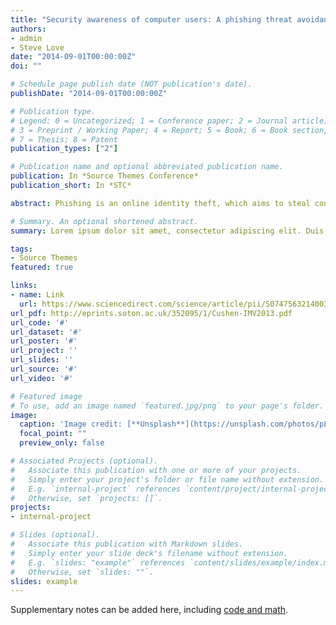 ```yaml
---
title: "Security awareness of computer users: A phishing threat avoidance perspective"
authors:
- admin
- Steve Love
date: "2014-09-01T00:00:00Z"
doi: ""

# Schedule page publish date (NOT publication's date).
publishDate: "2014-09-01T00:00:00Z"

# Publication type.
# Legend: 0 = Uncategorized; 1 = Conference paper; 2 = Journal article;
# 3 = Preprint / Working Paper; 4 = Report; 5 = Book; 6 = Book section;
# 7 = Thesis; 8 = Patent
publication_types: ["2"]

# Publication name and optional abbreviated publication name.
publication: In *Source Themes Conference*
publication_short: In *STC*

abstract: Phishing is an online identity theft, which aims to steal confidential information such as username, password and online banking details from its victims. To prevent this, anti-phishing education needs to be considered. Therefore, the research reported in this paper examines whether conceptual knowledge or procedural knowledge has a positive effect on computer users’ self-efficacy to thwart phishing threats. In order to accomplish this, a theoretical model based on Liang and Xue’s (2010) Technology Threat Avoidance Theory (TTAT) has been proposed and evaluated. Data was collected from 161 regular computer users to elicit their feedback through an online questionnaire. The study findings revealed that the interaction effect of conceptual and procedural knowledge positively impacts on computer users’ self-efficacy, which enhances their phishing threat avoidance behaviour. It can therefore be argued that well-designed end-user security education contributes to thwart phishing threats.

# Summary. An optional shortened abstract.
summary: Lorem ipsum dolor sit amet, consectetur adipiscing elit. Duis posuere tellus ac convallis placerat. Proin tincidunt magna sed ex sollicitudin condimentum.

tags:
- Source Themes
featured: true

links:
- name: Link
  url: https://www.sciencedirect.com/science/article/pii/S0747563214003331
url_pdf: http://eprints.soton.ac.uk/352095/1/Cushen-IMV2013.pdf
url_code: '#'
url_dataset: '#'
url_poster: '#'
url_project: ''
url_slides: ''
url_source: '#'
url_video: '#'

# Featured image
# To use, add an image named `featured.jpg/png` to your page's folder. 
image:
  caption: 'Image credit: [**Unsplash**](https://unsplash.com/photos/pLCdAaMFLTE)'
  focal_point: ""
  preview_only: false

# Associated Projects (optional).
#   Associate this publication with one or more of your projects.
#   Simply enter your project's folder or file name without extension.
#   E.g. `internal-project` references `content/project/internal-project/index.md`.
#   Otherwise, set `projects: []`.
projects:
- internal-project

# Slides (optional).
#   Associate this publication with Markdown slides.
#   Simply enter your slide deck's filename without extension.
#   E.g. `slides: "example"` references `content/slides/example/index.md`.
#   Otherwise, set `slides: ""`.
slides: example
---
```


Supplementary notes can be added here, including [code and math](https://sourcethemes.com/academic/docs/writing-markdown-latex/).

